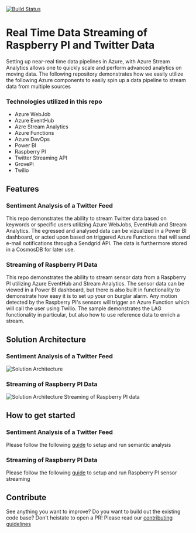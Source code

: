 [![Build Status](https://dev.azure.com/excellaco/azure-stream-analysis-pipelines/_apis/build/status/excellalabs.azure-stream-analysis)](https://dev.azure.com/excellaco/azure-stream-analysis-pipelines/_build/latest?definitionId=2)

# Real Time Data Streaming of Raspberry PI and Twitter Data

Setting up near-real time data pipelines in Azure, with Azure Stream Analytics allows one to quickly scale and perform advanced analytics on moving data. The following repository demonstrates how we easily utilize the following Azure components to easily spin up a data pipeline to stream data from multiple sources

### Technologies utilized in this repo
* Azure WebJob
* Azure EventHub
* Azre Stream Analytics
* Azure Functions
* Azure DevOps
* Power BI
* Raspberry PI
* Twitter Streaming API
* GrovePi
* Twilio

## Features

### Sentiment Analysis of a Twitter Feed
This repo demonstrates the ability to stream Twitter data based on keywords or specific users utilizing Azure WebJobs, EventHub and Stream Analytics. The egressed and analysed data can be vizualized in a Power BI dashboard, or acted upon based on triggered Azure Functions that will send e-mail notifications through a Sendgrid API. The data is furthermore stored in a CosmosDB for later use.

### Streaming of Raspberry PI Data
This repo demonstrates the ability to stream sensor data from a Raspberry PI utilizing Azure EventHub and Stream Analytics. The sensor data can be viewed in a Power BI dashboard, but there is also built in functionality to demonstrate how easy it is to set up your on burglar alarm. Any motion detected by the Raspberry PI's sensors will trigger an Azure Function which will call the user using Twilio. The sample demonstrates the LAG functionality in particular, but also how to use reference data to enrich a stream. 

## Solution Architecture

### Sentiment Analysis of a Twitter Feed
![Solution Architecture](https://www.lucidchart.com/publicSegments/view/69aabaa9-865d-42e1-b175-96a9639cc2a9/image.png)

### Streaming of Raspberry PI Data
![Solution Architecture Streaming of Raspberry PI data](https://github.com/excellalabs/azure-stream-analysis/blob/master/Raspberry%20PI%20Stream.png)

## How to get started

### Sentiment Analysis of a Twitter Feed
Please follow the following [guide](https://github.com/excellalabs/azure-stream-analysis/blob/master/deploy-and-run-semantic-analysis.md) to setup and run semantic analysis

### Streaming of Raspberry PI Data
Please follow the following [guide](https://github.com/excellalabs/azure-stream-analysis/blob/master/deploy-and-run-raspberrypi-stream.md)
to setup and run Raspberry PI sensor streaming

## Contribute
See anything you want to improve? Do you want to build out the existing code base? Don't heistate to open a PR!
Please read our [contributing guidelines](https://github.com/excellalabs/azure-stream-analysis/blob/master/contributing.md)



